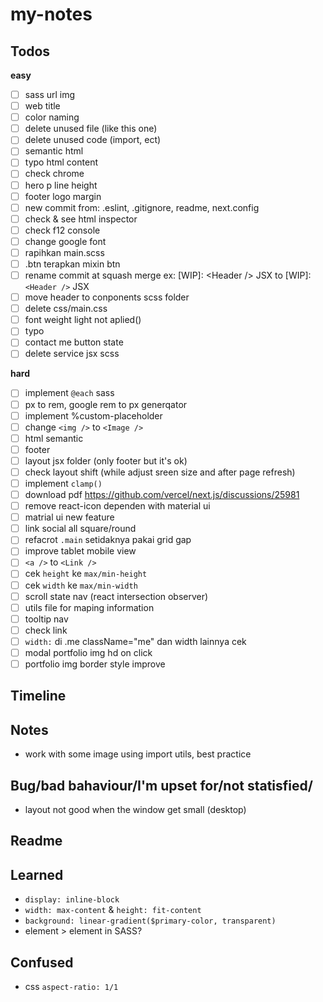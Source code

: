 # my-notes

## Todos
**easy**
- [ ] sass url img
- [ ] web title
- [ ] color naming
- [ ] delete unused file (like this one)
- [ ] delete unused code (import, ect)
- [ ] semantic html
- [ ] typo html content
- [ ] check chrome
- [ ] hero p line height
- [ ] footer logo margin
- [ ] new commit from: .eslint, .gitignore, readme, next.config
- [ ] check & see html inspector
- [ ] check f12 console
- [ ] change google font
- [ ] rapihkan main.scss
- [ ] .btn terapkan mixin btn
- [ ] rename commit at squash merge ex: [WIP]: \<Header /> JSX to [WIP]: `<Header />` JSX
- [ ] move header to conponents scss folder
- [ ] delete css/main.css
- [ ] font weight light not aplied()
- [ ] typo
- [ ] contact me button state
- [ ] delete service jsx scss

**hard**
- [ ] implement `@each` sass
- [ ] px to rem, google rem to px generqator
- [ ] implement %custom-placeholder
- [ ] change `<img />` to `<Image />`
- [ ] html semantic
- [ ] footer
- [ ] layout jsx folder (only footer but it's ok)
- [ ] check layout shift (while adjust sreen size and after page refresh)
- [ ] implement `clamp()`
- [ ] download pdf https://github.com/vercel/next.js/discussions/25981
- [ ] remove react-icon dependen with material ui
- [ ] matrial ui new feature
- [ ] link social all square/round
- [ ] refacrot `.main` setidaknya pakai grid gap
- [ ] improve tablet mobile view
- [ ] `<a />` to `<Link />`
- [ ] cek `height` ke `max/min-height`
- [ ] cek `width` ke `max/min-width`
- [ ] scroll state nav (react intersection observer)
- [ ] utils file for maping information
- [ ] tooltip nav
- [ ] check link
- [ ] `width:` di .me className="me" dan width lainnya cek
- [ ] modal portfolio img hd on click
- [ ] portfolio img border style improve

## Timeline

## Notes
- work with some image using import utils, best practice

## Bug/bad bahaviour/I'm upset for/not statisfied/
- layout not good when the window get small (desktop)

## Readme

## Learned
- `display: inline-block`
- `width: max-content` & `height: fit-content`
- `background: linear-gradient($primary-color, transparent)`
- element > element in SASS?

## Confused
- css `aspect-ratio: 1/1`

